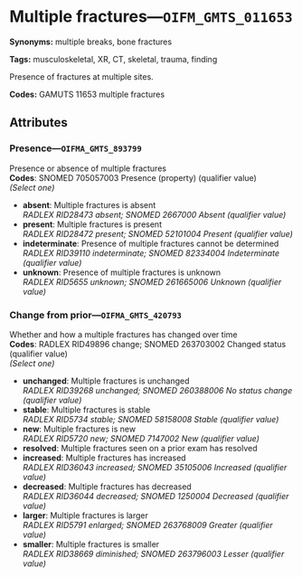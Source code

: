 # Multiple fractures—`OIFM_GMTS_011653`

**Synonyms:** multiple breaks, bone fractures

**Tags:** musculoskeletal, XR, CT, skeletal, trauma, finding

Presence of fractures at multiple sites.

**Codes:** GAMUTS 11653 multiple fractures

## Attributes

### Presence—`OIFMA_GMTS_893799`

Presence or absence of multiple fractures  
**Codes**: SNOMED 705057003 Presence (property) (qualifier value)  
*(Select one)*

- **absent**: Multiple fractures is absent  
_RADLEX RID28473 absent; SNOMED 2667000 Absent (qualifier value)_
- **present**: Multiple fractures is present  
_RADLEX RID28472 present; SNOMED 52101004 Present (qualifier value)_
- **indeterminate**: Presence of multiple fractures cannot be determined  
_RADLEX RID39110 indeterminate; SNOMED 82334004 Indeterminate (qualifier value)_
- **unknown**: Presence of multiple fractures is unknown  
_RADLEX RID5655 unknown; SNOMED 261665006 Unknown (qualifier value)_

### Change from prior—`OIFMA_GMTS_420793`

Whether and how a multiple fractures has changed over time  
**Codes**: RADLEX RID49896 change; SNOMED 263703002 Changed status (qualifier value)  
*(Select one)*

- **unchanged**: Multiple fractures is unchanged  
_RADLEX RID39268 unchanged; SNOMED 260388006 No status change (qualifier value)_
- **stable**: Multiple fractures is stable  
_RADLEX RID5734 stable; SNOMED 58158008 Stable (qualifier value)_
- **new**: Multiple fractures is new  
_RADLEX RID5720 new; SNOMED 7147002 New (qualifier value)_
- **resolved**: Multiple fractures seen on a prior exam has resolved  
- **increased**: Multiple fractures has increased  
_RADLEX RID36043 increased; SNOMED 35105006 Increased (qualifier value)_
- **decreased**: Multiple fractures has decreased  
_RADLEX RID36044 decreased; SNOMED 1250004 Decreased (qualifier value)_
- **larger**: Multiple fractures is larger  
_RADLEX RID5791 enlarged; SNOMED 263768009 Greater (qualifier value)_
- **smaller**: Multiple fractures is smaller  
_RADLEX RID38669 diminished; SNOMED 263796003 Lesser (qualifier value)_